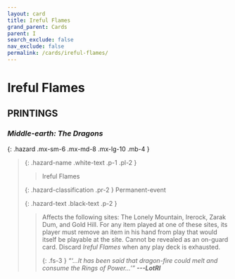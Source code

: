 ```yaml
---
layout: card
title: Ireful Flames
grand_parent: Cards
parent: I
search_exclude: false
nav_exclude: false
permalink: /cards/ireful-flames/
---
```


# Ireful Flames


## PRINTINGS


### _Middle-earth: The Dragons_

{: .hazard .mx-sm-6 .mx-md-8 .mx-lg-10 .mb-4 }
> {: .hazard-name .white-text .p-1 .pl-2 }
> > <div class="hazard-mp"></div>
> > <div class="card-name">Ireful Flames</div>
>
> {: .hazard-classification .pr-2 }
> Permanent-event
>
> {: .hazard-text .black-text .p-2 }
> > Affects the following sites: The Lonely Mountain, Irerock, Zarak Dum, and Gold Hill. For any item played at one of these sites, its player must remove an item in his hand from play that would itself be playable at the site. Cannot be revealed as an on-guard card. Discard _Ireful Flames_ when any play deck is exhausted. 
> > 
> > {: .fs-3 } 
> > _“‘...It has been said that dragon-fire could melt and consume the Rings of Power...’”_ ***---&#65279;LotRI*** 
>


